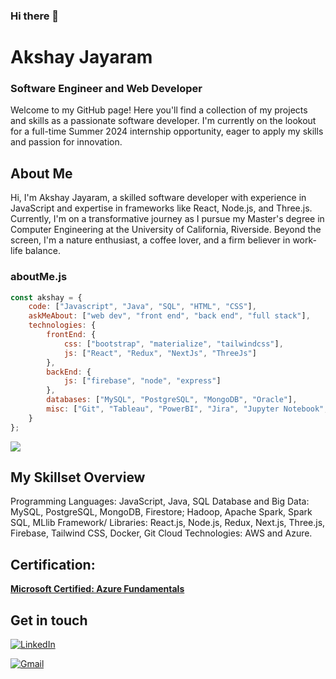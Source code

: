 ### Hi there 👋

<!--Credits for template: https://github.com/mansithanki -->


<!-- section - intro -->
# Akshay Jayaram
### Software Engineer and Web Developer
Welcome to my GitHub page! Here you'll find a collection of my projects and skills as a passionate software developer. I'm currently on the lookout for a full-time Summer 2024 internship opportunity, eager to apply my skills and passion for innovation.

## About Me
Hi, I'm Akshay Jayaram, a skilled software developer with experience in JavaScript and expertise in frameworks like React, Node.js, and Three.js. Currently, I'm on a transformative journey as I pursue my Master's degree in Computer Engineering at the University of California, Riverside. Beyond the screen, I'm a nature enthusiast, a coffee lover, and a firm believer in work-life balance.


### aboutMe.js

```javascript
const akshay = {
    code: ["Javascript", "Java", "SQL", "HTML", "CSS"],
    askMeAbout: ["web dev", "front end", "back end", "full stack"],
    technologies: {
        frontEnd: {
            css: ["bootstrap", "materialize", "tailwindcss"],
            js: ["React", "Redux", "NextJs", "ThreeJs"]
        },
        backEnd: {
            js: ["firebase", "node", "express"]
        },
        databases: ["MySQL", "PostgreSQL", "MongoDB", "Oracle"],
        misc: ["Git", "Tableau", "PowerBI", "Jira", "Jupyter Notebook", "Figma"]
    }
};
```
![](https://komarev.com/ghpvc/?username=Akshay-Jayaram&color=blue&style=for-the-badge)

<!-- section - skills -->

## My Skillset Overview 

Programming Languages: JavaScript, Java, SQL 
Database and Big Data: MySQL, PostgreSQL, MongoDB, Firestore; Hadoop, Apache Spark, Spark SQL, MLlib
Framework/ Libraries: React.js, Node.js, Redux, Next.js, Three.js, Firebase, Tailwind CSS, Docker, Git
Cloud Technologies: AWS and Azure.


<!-- section - job details -->

## Certification:

[**Microsoft Certified: Azure Fundamentals**](https://learn.microsoft.com/en-us/users/jayaramakshay-7505/credentials/a7273c77d8291f2d)


## Get in touch

<a href="https://www.linkedin.com/in/akshay-jayaram/"><img alt="LinkedIn" src="https://img.shields.io/badge/linkedin%20-%230077B5.svg?&style=flat&logo=linkedin&logoColor=white"/></a> &nbsp;

<a href="mailto:akshayj1814@gmail.com"><img alt="Gmail" src="https://img.shields.io/badge/Gmail-D14836?style=flat&logo=gmail&logoColor=white" /></a> &nbsp;





